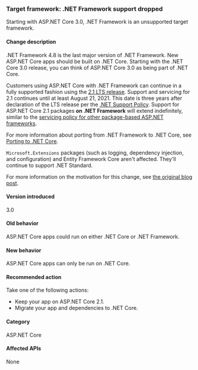 ### Target framework: .NET Framework support dropped

Starting with ASP.NET Core 3.0, .NET Framework is an unsupported target framework.

#### Change description

.NET Framework 4.8 is the last major version of .NET Framework. New ASP.NET Core apps should be built on .NET Core. Starting with the .NET Core 3.0 release, you can think of ASP.NET Core 3.0 as being part of .NET Core.

Customers using ASP.NET Core with .NET Framework can continue in a fully supported fashion using the [2.1 LTS release](https://dotnet.microsoft.com/download/dotnet-core/2.1). Support and servicing for 2.1 continues until at least August 21, 2021. This date is three years after declaration of the LTS release per the [.NET Support Policy](https://dotnet.microsoft.com/platform/support-policy). Support for ASP.NET Core 2.1 packages **on .NET Framework** will extend indefinitely, similar to the [servicing policy for other package-based ASP.NET frameworks](https://dotnet.microsoft.com/platform/support/policy/aspnet).

For more information about porting from .NET Framework to .NET Core, see [Porting to .NET Core](~/docs/core/porting/index.md).

`Microsoft.Extensions` packages (such as logging, dependency injection, and configuration) and Entity Framework Core aren't affected. They'll continue to support .NET Standard.

For more information on the motivation for this change, see [the original blog post](https://devblogs.microsoft.com/aspnet/a-first-look-at-changes-coming-in-asp-net-core-3-0/).

#### Version introduced

3.0

#### Old behavior

ASP.NET Core apps could run on either .NET Core or .NET Framework.

#### New behavior

ASP.NET Core apps can only be run on .NET Core.

#### Recommended action

Take one of the following actions:

- Keep your app on ASP.NET Core 2.1.
- Migrate your app and dependencies to .NET Core.

#### Category

ASP.NET Core

#### Affected APIs

None

<!-- 

#### Affected APIs

Not detectable via API analysis

-->
